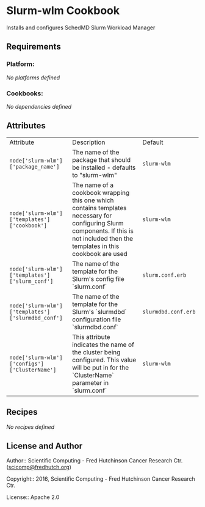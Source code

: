 Slurm-wlm Cookbook
==================

Installs and configures SchedMD Slurm Workload Manager

Requirements
------------

### Platform:

*No platforms defined*

### Cookbooks:

*No dependencies defined*

Attributes
----------

<table>
  <tr>
    <td>Attribute</td>
    <td>Description</td>
    <td>Default</td>
  </tr>
  <tr>
    <td><code>node['slurm-wlm']['package_name']</code></td>
    <td>The name of the package that should be installed - defaults to "slurm-wlm"</td>
    <td><code>slurm-wlm</code></td>
  </tr>
  <tr>
    <td><code>node['slurm-wlm']['templates']['cookbook']</code></td>
    <td>The name of a cookbook wrapping this one which contains templates necessary for configuring Slurm components.  If this is not included then the templates in this cookbook are used </td>
    <td><code>slurm-wlm</code></td>
  </tr>
  <tr>
    <td><code>node['slurm-wlm']['templates']['slurm_conf']</code></td>
    <td>The name of the template for the Slurm's config file `slurm.conf` </td>
    <td><code>slurm.conf.erb</code></td>
  </tr>
  <tr>
    <td><code>node['slurm-wlm']['templates']['slurmdbd_conf']</code></td>
    <td>The name of the template for the Slurm's `slurmdbd` configuration file `slurmdbd.conf` </td>
    <td><code>slurmdbd.conf.erb</code></td>
  </tr>
  <tr>
    <td><code>node['slurm-wlm']['configs']['ClusterName']</code></td>
    <td>This attribute indicates the name of the cluster being configured. This value will be put in for the `ClusterName` parameter in `slurm.conf`</td>
    <td><code>slurm-wlm</code></td>
  </tr>
</table>

Recipes
-------

*No recipes defined*

License and Author
------------------

Author:: Scientific Computing - Fred Hutchinson Cancer Research Ctr. (<scicomp@fredhutch.org>)

Copyright:: 2016, Scientific Computing - Fred Hutchinson Cancer Research Ctr.

License:: Apache 2.0

